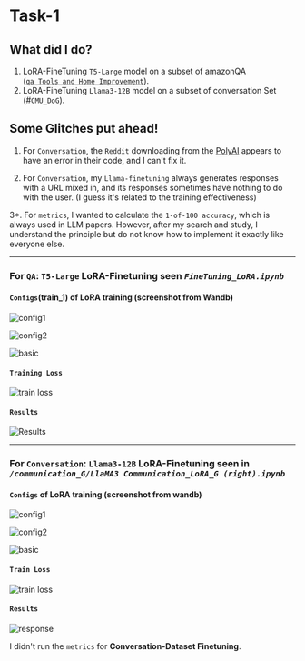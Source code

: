 # Task-1

## What did I do?

1. LoRA-FineTuning `T5-Large` model on a subset of amazonQA ([`qa_Tools_and_Home_Improvement`](https://cseweb.ucsd.edu/~jmcauley/datasets/amazon/qa/)).
2. LoRA-FineTuning `Llama3-12B` model on a subset of conversation Set (#`CMU_DoG`).

## Some Glitches put ahead!
1. For `Conversation`, the `Reddit` downloading from the [PolyAI](https://github.com/PolyAI-LDN/conversational-datasets) appears to have an error in their code, and I can't fix it.

2. For `Conversation`, my `Llama-finetuning` always generates responses with a URL mixed in, and its responses sometimes have nothing to do with the user. (I guess it's related to the training effectiveness)
 
3*. For `metrics`, I wanted to calculate the `1-of-100 accuracy`, which is always used in LLM papers. However, after my search and study, I understand the principle but do not know how to implement it exactly like everyone else.

---

### For `QA`: `T5-Large` LoRA-Finetuning seen _`FineTuning_LoRA.ipynb`_

#### `Configs`(train_1) of LoRA training (screenshot from Wandb)

![config1](https://github.com/Zuo-Lihan/Task-1/assets/87290137/6fac82ab-3502-45b4-b68d-c60479fdd768 "config1: train_1 (QA)")

![config2](https://github.com/Zuo-Lihan/Task-1/assets/87290137/1cdcbc66-b53a-412c-b39e-14c35d4bb161 "config2: train_1 (QA)")

![basic](https://github.com/Zuo-Lihan/Task-1/assets/87290137/6dfa1ec5-868d-4117-932d-0455b20f8e69 "basic w results (QA)")

#### `Training Loss`

![train loss](https://github.com/Zuo-Lihan/Task-1/assets/87290137/e3ad836e-9da6-4c80-9b3d-648728f92662 "Train Loss (QA)")

#### `Results`

![Results](https://github.com/Zuo-Lihan/Task-1/assets/87290137/de33c5c3-99ff-49d2-93ee-c96e140c008b "Results (QA)")

---

### For `Conversation`: `Llama3-12B` LoRA-Finetuning seen in _`/communication_G/LlaMA3 Communication_LoRA_G (right).ipynb`_

#### `Configs` of LoRA training (screenshot from wandb)

![config1](https://github.com/Zuo-Lihan/Task-1/assets/87290137/8bf65828-26ef-4b77-a235-2e02930cd53a "config1: Llama3-train (Conversation)")

![config2](https://github.com/Zuo-Lihan/Task-1/assets/87290137/2434cff5-f134-4987-9dba-c739e1af06e7 "config2: Llama3-train (Conversation)")

![basic](https://github.com/Zuo-Lihan/Task-1/assets/87290137/5e954720-1363-42f2-887b-08eeb669f76b "basic w/o result: Llama3-train (Conversation)")

#### `Train Loss`

![train loss](https://github.com/Zuo-Lihan/Task-1/assets/87290137/f5c774d6-dcc6-4011-a830-47f5d1562a1c "train_loss (Conversation)")

#### `Results`

![response](https://github.com/Zuo-Lihan/Task-1/assets/87290137/bc6069bb-60da-459d-9532-01e24f617e59 "response example (Conversation)")


I didn't run the `metrics` for **Conversation-Dataset Finetuning**.








